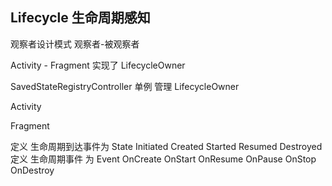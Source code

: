 ## Lifecycle 生命周期感知

观察者设计模式
观察者-被观察者

Activity - Fragment 实现了 LifecycleOwner

SavedStateRegistryController 单例 管理 LifecycleOwner 

Activity 

Fragment

定义 生命周期到达事件为 State 
Initiated Created Started Resumed Destroyed
定义 生命周期事件 为 Event
OnCreate OnStart OnResume OnPause OnStop OnDestroy